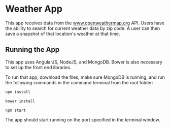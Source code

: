 # Weather App

This app receives data from the www.openweathermap.org API. Users have the ability to search for current weather data by zip code. A user can then save a snapshot of that location's weather at that time.

## Running the App
This app uses AngularJS, NodeJS, and MongoDB. Bower is also necessary to set up the front end libraries.

To run that app, download the files, make sure MongoDB is running, and run the following commands in the command terminal from the root folder:

````bash
npm install
````

````bash
bower install
````

````bash
npm start
````

The app should start running on the port specified in the terminal window.